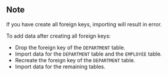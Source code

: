 ## Note
If you have create all foreign keys, importing will result in error.

To add data after creating all foreign keys:
* Drop the foreign key of the `DEPARTMENT` table.
* Import data for the `DEPARTMENT` table and the `EMPLOYEE` table.
* Recreate the foreign key of the `DEPARTMENT` table.
* Import data for the remaining tables.